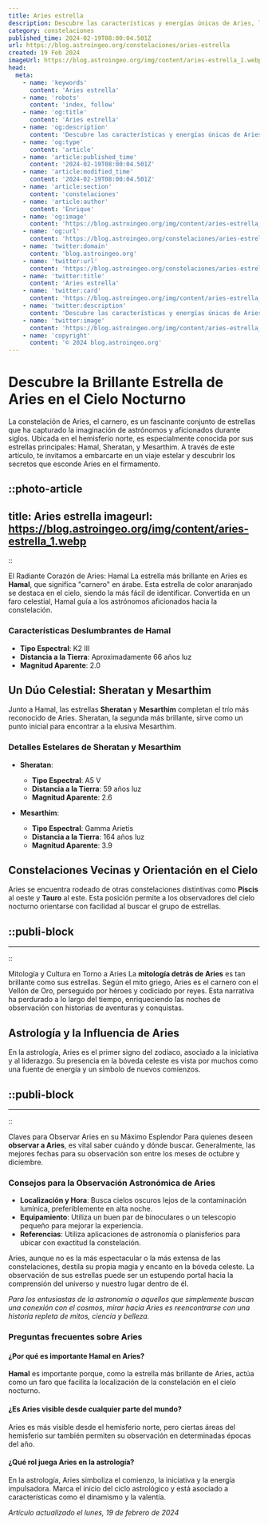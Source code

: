 ```yaml
---
title: Aries estrella
description: Descubre las características y energías únicas de Aries, la estrella valiente y pionera del zodíaco. Guía completa para entender a Aries.
category: constelaciones
published_time: 2024-02-19T08:00:04.501Z
url: https://blog.astroingeo.org/constelaciones/aries-estrella
created: 19 Feb 2024
imageUrl: https://blog.astroingeo.org/img/content/aries-estrella_1.webp
head:
  meta:
    - name: 'keywords'
      content: 'Aries estrella'
    - name: 'robots'
      content: 'index, follow'
    - name: 'og:title'
      content: 'Aries estrella'
    - name: 'og:description'
      content: 'Descubre las características y energías únicas de Aries, la estrella valiente y pionera del zodíaco. Guía completa para entender a Aries.'
    - name: 'og:type'
      content: 'article'
    - name: 'article:published_time'
      content: '2024-02-19T08:00:04.501Z'
    - name: 'article:modified_time'
      content: '2024-02-19T08:00:04.501Z'
    - name: 'article:section'
      content: 'constelaciones'
    - name: 'article:author'
      content: 'Enrique'
    - name: 'og:image'
      content: 'https://blog.astroingeo.org/img/content/aries-estrella_1.webp'
    - name: 'og:url'
      content: 'https://blog.astroingeo.org/constelaciones/aries-estrella'
    - name: 'twitter:domain'
      content: 'blog.astroingeo.org'
    - name: 'twitter:url'
      content: 'https://blog.astroingeo.org/constelaciones/aries-estrella'
    - name: 'twitter:title'
      content: 'Aries estrella'
    - name: 'twitter:card'
      content: 'https://blog.astroingeo.org/img/content/aries-estrella_1.webp'
    - name: 'twitter:description'
      content: 'Descubre las características y energías únicas de Aries, la estrella valiente y pionera del zodíaco. Guía completa para entender a Aries.'
    - name: 'twitter:image'
      content: 'https://blog.astroingeo.org/img/content/aries-estrella_1.webp'
    - name: 'copyright'
      content: '© 2024 blog.astroingeo.org'
---
```

# Descubre la Brillante Estrella de Aries en el Cielo Nocturno

La constelación de Aries, el carnero, es un fascinante conjunto de estrellas que ha capturado la imaginación de astrónomos y aficionados durante siglos. Ubicada en el hemisferio norte, es especialmente conocida por sus estrellas principales: Hamal, Sheratan, y Mesarthim. A través de este artículo, te invitamos a embarcarte en un viaje estelar y descubrir los secretos que esconde Aries en el firmamento.

## 
::photo-article
---
title: Aries estrella
imageurl: https://blog.astroingeo.org/img/content/aries-estrella_1.webp
---
::

 El Radiante Corazón de Aries: Hamal
La estrella más brillante en Aries es **Hamal**, que significa "carnero" en árabe. Esta estrella de color anaranjado se destaca en el cielo, siendo la más fácil de identificar. Convertida en un faro celestial, Hamal guía a los astrónomos aficionados hacia la constelación.

### Características Deslumbrantes de Hamal
- **Tipo Espectral**: K2 III
- **Distancia a la Tierra**: Aproximadamente 66 años luz
- **Magnitud Aparente**: 2.0

## Un Dúo Celestial: Sheratan y Mesarthim
Junto a Hamal, las estrellas **Sheratan** y **Mesarthim** completan el trío más reconocido de Aries. Sheratan, la segunda más brillante, sirve como un punto inicial para encontrar a la elusiva Mesarthim.

### Detalles Estelares de Sheratan y Mesarthim
- **Sheratan**:
  - **Tipo Espectral**: A5 V
  - **Distancia a la Tierra**: 59 años luz
  - **Magnitud Aparente**: 2.6

- **Mesarthim**:
  - **Tipo Espectral**: Gamma Arietis
  - **Distancia a la Tierra**: 164 años luz
  - **Magnitud Aparente**: 3.9

## Constelaciones Vecinas y Orientación en el Cielo
Aries se encuentra rodeado de otras constelaciones distintivas como **Piscis** al oeste y **Tauro** al este. Esta posición permite a los observadores del cielo nocturno orientarse con facilidad al buscar el grupo de estrellas.

## 
  ::publi-block
  ---
  ---
  ::
  
   Mitología y Cultura en Torno a Aries
La **mitología detrás de Aries** es tan brillante como sus estrellas. Según el mito griego, Aries es el carnero con el Vellón de Oro, perseguido por héroes y codiciado por reyes. Esta narrativa ha perdurado a lo largo del tiempo, enriqueciendo las noches de observación con historias de aventuras y conquistas.

## Astrología y la Influencia de Aries
En la astrología, Aries es el primer signo del zodíaco, asociado a la iniciativa y al liderazgo. Su presencia en la bóveda celeste es vista por muchos como una fuente de energía y un símbolo de nuevos comienzos.

## 
  ::publi-block
  ---
  ---
  ::
  
   Claves para Observar Aries en su Máximo Esplendor
Para quienes deseen **observar a Aries**, es vital saber cuándo y dónde buscar. Generalmente, las mejores fechas para su observación son entre los meses de octubre y diciembre.

### Consejos para la Observación Astronómica de Aries
- **Localización y Hora**: Busca cielos oscuros lejos de la contaminación lumínica, preferiblemente en alta noche.
- **Equipamiento**: Utiliza un buen par de binoculares o un telescopio pequeño para mejorar la experiencia.
- **Referencias**: Utiliza aplicaciones de astronomía o planisferios para ubicar con exactitud la constelación.

Aries, aunque no es la más espectacular o la más extensa de las constelaciones, destila su propia magia y encanto en la bóveda celeste. La observación de sus estrellas puede ser un estupendo portal hacia la comprensión del universo y nuestro lugar dentro de él.

*Para los entusiastas de la astronomía o aquellos que simplemente buscan una conexión con el cosmos, mirar hacia Aries es reencontrarse con una historia repleta de mitos, ciencia y belleza.*

### Preguntas frecuentes sobre Aries

#### ¿Por qué es importante Hamal en Aries?
**Hamal** es importante porque, como la estrella más brillante de Aries, actúa como un faro que facilita la localización de la constelación en el cielo nocturno.

#### ¿Es Aries visible desde cualquier parte del mundo?
Aries es más visible desde el hemisferio norte, pero ciertas áreas del hemisferio sur también permiten su observación en determinadas épocas del año.

#### ¿Qué rol juega Aries en la astrología?
En la astrología, Aries simboliza el comienzo, la iniciativa y la energía impulsadora. Marca el inicio del ciclo astrológico y está asociado a características como el dinamismo y la valentía.

_Artículo actualizado el lunes, 19 de febrero de 2024_